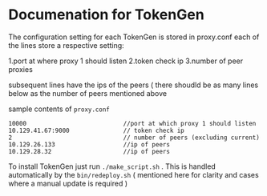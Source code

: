 # Documenation for TokenGen

The configuration setting for each TokenGen is stored in proxy.conf
each of the lines store a respective setting:

1.port at where proxy 1 should listen
2.token check ip
3.number of peer proxies

subsequent lines have the ips of the peers ( there shoudld be as many lines
below as the number of peers mentioned above

sample contents of `proxy.conf`

    10000                           //port at which proxy 1 should listen
    10.129.41.67:9000               // token check ip
    2                               // number of peers (excluding current)
    10.129.26.133                   //ip of peers
    10.129.28.32                    //ip of peers


To install TokenGen just run `./make_script.sh` .
This is handled automatically by the `bin/redeploy.sh`
( mentioned here for clarity and cases where a manual update is required )

